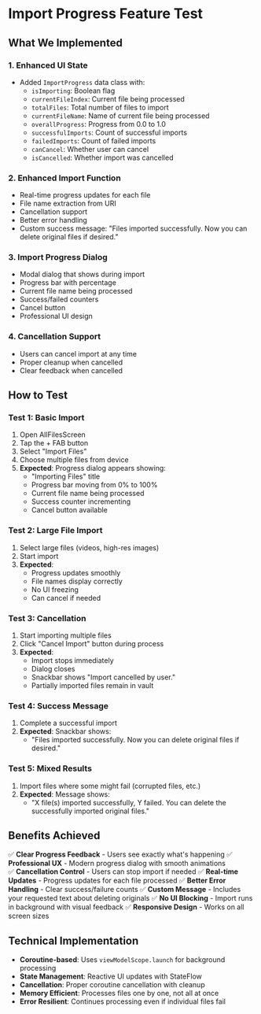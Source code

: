 # Import Progress Feature Test

## What We Implemented

### 1. Enhanced UI State
- Added `ImportProgress` data class with:
  - `isImporting`: Boolean flag
  - `currentFileIndex`: Current file being processed
  - `totalFiles`: Total number of files to import
  - `currentFileName`: Name of current file being processed
  - `overallProgress`: Progress from 0.0 to 1.0
  - `successfulImports`: Count of successful imports
  - `failedImports`: Count of failed imports
  - `canCancel`: Whether user can cancel
  - `isCancelled`: Whether import was cancelled

### 2. Enhanced Import Function
- Real-time progress updates for each file
- File name extraction from URI
- Cancellation support
- Better error handling
- Custom success message: "Files imported successfully. Now you can delete original files if desired."

### 3. Import Progress Dialog
- Modal dialog that shows during import
- Progress bar with percentage
- Current file name being processed
- Success/failed counters
- Cancel button
- Professional UI design

### 4. Cancellation Support
- Users can cancel import at any time
- Proper cleanup when cancelled
- Clear feedback when cancelled

## How to Test

### Test 1: Basic Import
1. Open AllFilesScreen
2. Tap the + FAB button
3. Select "Import Files"
4. Choose multiple files from device
5. **Expected**: Progress dialog appears showing:
   - "Importing Files" title
   - Progress bar moving from 0% to 100%
   - Current file name being processed
   - Success counter incrementing
   - Cancel button available

### Test 2: Large File Import
1. Select large files (videos, high-res images)
2. Start import
3. **Expected**: 
   - Progress updates smoothly
   - File names display correctly
   - No UI freezing
   - Can cancel if needed

### Test 3: Cancellation
1. Start importing multiple files
2. Click "Cancel Import" button during process
3. **Expected**:
   - Import stops immediately
   - Dialog closes
   - Snackbar shows "Import cancelled by user."
   - Partially imported files remain in vault

### Test 4: Success Message
1. Complete a successful import
2. **Expected**: Snackbar shows:
   - "Files imported successfully. Now you can delete original files if desired."

### Test 5: Mixed Results
1. Import files where some might fail (corrupted files, etc.)
2. **Expected**: Message shows:
   - "X file(s) imported successfully, Y failed. You can delete the successfully imported original files."

## Benefits Achieved

✅ **Clear Progress Feedback** - Users see exactly what's happening
✅ **Professional UX** - Modern progress dialog with smooth animations  
✅ **Cancellation Control** - Users can stop import if needed
✅ **Real-time Updates** - Progress updates for each file processed
✅ **Better Error Handling** - Clear success/failure counts
✅ **Custom Message** - Includes your requested text about deleting originals
✅ **No UI Blocking** - Import runs in background with visual feedback
✅ **Responsive Design** - Works on all screen sizes

## Technical Implementation

- **Coroutine-based**: Uses `viewModelScope.launch` for background processing
- **State Management**: Reactive UI updates with StateFlow
- **Cancellation**: Proper coroutine cancellation with cleanup
- **Memory Efficient**: Processes files one by one, not all at once
- **Error Resilient**: Continues processing even if individual files fail